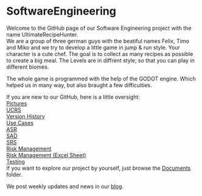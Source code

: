 # SoftwareEngineering                                                                                                                                   
Welcome to the GitHub page of our Software Engineering project with the name UltimateRecipeHunter.                                                          
We are a group of three german guys with the beatiful names Felix, Timo and Miko and we try to develop a little game in jump & run style. Your character is a cute chef. The goal is to collect as many recipes as possible to create a big meal. The Levels are in diffrent style, so that you can play in different biomes.    

The whole game is programmed with the help of the GODOT engine. Which helped us in many way, but also braught a few difficulties.
                                                                                                                         
If you are new to our GitHub, here is a little oversight:                                                                                                        
[Pictures](https://github.com/Raos2806/UltimateRecipeHunter/tree/main/Documents/Pictures)                                                                        
[UCRS](https://github.com/Raos2806/UltimateRecipeHunter/tree/main/Documents/UCRS)                                                                              
[Version History](https://github.com/Raos2806/UltimateRecipeHunter/tree/main/Documents/Version%20History)                                                    
[Use Cases](https://github.com/Raos2806/UltimateRecipeHunter/tree/main/Documents/use_cases)                                                                      
[ASR](https://github.com/Raos2806/UltimateRecipeHunter/blob/main/Documents/ASR.md)                                                                             
[SAD](https://github.com/Raos2806/UltimateRecipeHunter/blob/main/Documents/SAD.md)                                                                      
[SRS](https://github.com/Raos2806/UltimateRecipeHunter/blob/main/Documents/SRS.md)  
[Risk Management](https://github.com/Raos2806/UltimateRecipeHunter/blob/main/Documents/Risk_Management.png)  
[Risk Management (Excel Sheet)](https://github.com/Raos2806/UltimateRecipeHunter/blob/main/Documents/Risk_Management.xlsx)  
[Testing](https://github.com/Raos2806/UltimateRecipeHunter/tree/main/Documents/testing)  
If you want to explore our project by yourself, just browse the [Documents](https://github.com/Raos2806/UltimateRecipeHunter/tree/main/Documents) folder.
  
We post weekly updates and news in our [blog](https://discord.com/channels/1005787157622964295/1028321086921789471).
